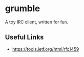 # grumble

A toy IRC client, written for fun.

## Useful Links

* https://tools.ietf.org/html/rfc1459
